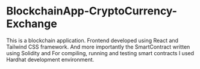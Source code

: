 # BlockchainApp-CryptoCurrency-Exchange
This is a blockchain application. Frontend developed using React and Tailwind CSS framework. And more importantly the SmartContract written using Solidity and For compiling, running and testing smart contracts I used Hardhat development environment.
